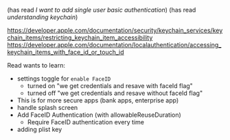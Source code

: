 
(has read _I want to add single user basic authentication_)
(has read _understanding keychain_)

https://developer.apple.com/documentation/security/keychain_services/keychain_items/restricting_keychain_item_accessibility
https://developer.apple.com/documentation/localauthentication/accessing_keychain_items_with_face_id_or_touch_id


Read wants to learn:

- settings toggle for `enable FaceID`
  - turned on "we get credentials and resave with faceId flag"
  - turned off "we get credentials and resave without faceId flag"
- This is for more secure apps (bank apps, enterprise app)
- handle splash screen
- Add FaceID Authentication (with allowableReuseDuration)
  - Require FaceID authentication every time
- adding plist key
